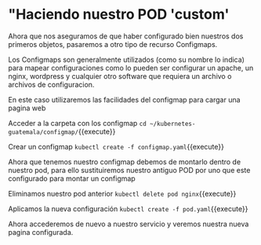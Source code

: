 # "Haciendo nuestro POD 'custom'

Ahora que nos aseguramos de que haber configurado bien nuestros dos primeros objetos, pasaremos a otro tipo de recurso Configmaps.

Los Configmaps son generalmente utilizados (como su nombre lo indica) para mapear configuraciones como lo pueden ser configurar un apache, un nginx, wordpress y cualquier otro software que requiera un archivo o archivos de configuracion.

En este caso utilizaremos las facilidades del configmap para cargar una pagina web

Acceder a la carpeta con los configmap
`cd ~/kubernetes-guatemala/configmap/`{{execute}}

Crear un configmap
`kubectl create -f configmap.yaml`{{execute}}

Ahora que tenemos nuestro configmap debemos de montarlo dentro de nuestro pod, para ello sustituiremos nuestro antiguo POD por uno que este configurado para montar un configmap

Eliminamos nuestro pod anterior
`kubectl delete pod nginx`{{execute}}

Aplicamos la nueva configuración
`kubectl create -f pod.yaml`{{execute}}

Ahora accederemos de nuevo a nuestro servicio y veremos nuestra nueva pagina configurada.